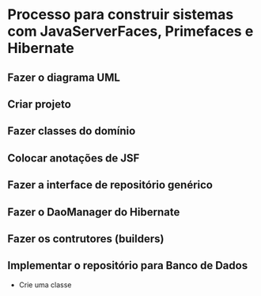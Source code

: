 # Processo para construir sistemas com JavaServerFaces, Primefaces e Hibernate

## Fazer o diagrama UML

## Criar projeto

## Fazer classes do domínio

## Colocar anotações de JSF

## Fazer a interface de repositório genérico

## Fazer o DaoManager do Hibernate

## Fazer os contrutores (builders)

## Implementar o repositório para Banco de Dados

* Crie uma classe 
